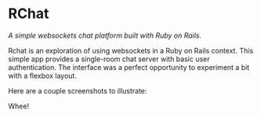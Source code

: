 # RChat

_A simple websockets chat platform built with Ruby on Rails._

Rchat is an exploration of using websockets in a Ruby on Rails context. This simple app provides a single-room chat server with basic user authentication. The interface was a perfect opportunity to experiment a bit with a flexbox layout.

Here are a couple screenshots to illustrate:

Whee!